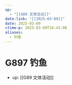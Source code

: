 ```yaml
---
up:
  - "[[G89 文体活动]]"
date-link: "[[2025-03-09]]"
date: 2025-03-09
ctime-p: 2025-03-09T16:43:08
aliases:
  - 钓鱼
---
```


# G897 钓鱼

- up: [[G89 文体活动]]
